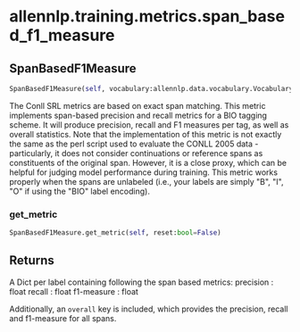 # allennlp.training.metrics.span_based_f1_measure

## SpanBasedF1Measure
```python
SpanBasedF1Measure(self, vocabulary:allennlp.data.vocabulary.Vocabulary, tag_namespace:str='tags', ignore_classes:List[str]=None, label_encoding:Union[str, NoneType]='BIO', tags_to_spans_function:Union[Callable[[List[str], Union[List[str], NoneType]], List[Tuple[str, Tuple[int, int]]]], NoneType]=None) -> None
```

The Conll SRL metrics are based on exact span matching. This metric
implements span-based precision and recall metrics for a BIO tagging
scheme. It will produce precision, recall and F1 measures per tag, as
well as overall statistics. Note that the implementation of this metric
is not exactly the same as the perl script used to evaluate the CONLL 2005
data - particularly, it does not consider continuations or reference spans
as constituents of the original span. However, it is a close proxy, which
can be helpful for judging model performance during training. This metric
works properly when the spans are unlabeled (i.e., your labels are
simply "B", "I", "O" if using the "BIO" label encoding).


### get_metric
```python
SpanBasedF1Measure.get_metric(self, reset:bool=False)
```

Returns
-------
A Dict per label containing following the span based metrics:
precision : float
recall : float
f1-measure : float

Additionally, an ``overall`` key is included, which provides the precision,
recall and f1-measure for all spans.

